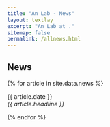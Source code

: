 ```yaml
---
title: "An Lab - News"
layout: textlay
excerpt: "An Lab at ."
sitemap: false
permalink: /allnews.html
---
```


## News

{% for article in site.data.news %}
<p>{{ article.date }} <br>
<em>{{ article.headline }}</em></p>
{% endfor %}
